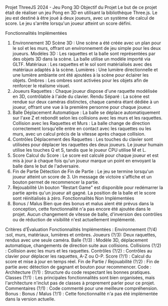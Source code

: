 Projet ThreeJS 2024 - Jeu Pong 3D
Objectif du Projet
Le but de ce projet était de réaliser un jeu Pong en 3D en utilisant la bibliothèque Three.js. Le jeu est destiné à être joué à deux joueurs, avec un système de calcul de score. Le jeu s'arrête lorsqu'un joueur atteint un score défini.

Fonctionnalités Implémentées
1. Environnement 3D
Scène 3D : Une scène a été créée avec un plan pour le sol et les murs, offrant un environnement de jeu simple pour les deux joueurs.
Modèles 3D : Les raquettes et la balle sont représentées par des objets 3D dans la scène. La balle utilise un modèle importé via GLTF.
Matériaux : Les raquettes et le sol sont matérialisés avec des matériaux adaptés à la scène.
Lumières : Une lumière directionnelle et une lumière ambiante ont été ajoutées à la scène pour éclairer les objets.
Ombres : Les ombres sont activées pour les objets afin de renforcer le réalisme visuel.
2. Joueurs
Raquettes : Chaque joueur dispose d'une raquette modélisée en 3D, contrôlable à l'aide du clavier.
Rendu Séparé : La scène est rendue sur deux caméras distinctes, chaque caméra étant dédiée à un joueur, offrant une vue à la première personne pour chaque joueur.
3. Balle
Déplacement Automatique : La balle se déplace automatiquement sur l'axe Z et rebondit selon les collisions avec les murs et les raquettes.
Collision avec les Raquettes et Murs : La balle change de direction correctement lorsqu'elle entre en contact avec les raquettes ou les murs, avec un calcul précis de la vitesse après chaque collision.
4. Contrôles
Déplacement des Raquettes : Les touches du clavier sont utilisées pour déplacer les raquettes des deux joueurs. Le joueur humain utilise les touches Q et S, tandis que le joueur CPU utilise M et L.
5. Score
Calcul du Score : Le score est calculé pour chaque joueur et est mis à jour à chaque fois qu'un joueur marque un point en envoyant la balle dans le but de l'adversaire.
6. Fin de Partie
Détection de Fin de Partie : Le jeu se termine lorsqu'un joueur atteint un score de 3. Un message de victoire s'affiche et un bouton permet de recommencer la partie.
7. Rejouabilité
Un bouton "Restart Game" est disponible pour redémarrer la partie après qu'un joueur ait gagné. La position de la balle et le score sont réinitialisés à zéro.
Fonctionnalités Non Implémentées
1. Bonus / Malus
Bien que des bonus et malus aient été prévus dans la conception, cette fonctionnalité n'a pas encore été ajoutée dans le projet. Aucun changement de vitesse de balle, d'inversion des contrôles ou de réduction de visibilité n'est actuellement implémenté.

Critères d’Évaluation
Fonctionnalités Implémentées :
Environnement (?/4) :sol, murs, matériaux, lumières et ombres.
Joueurs (?/3): Deux raquettes, rendus avec une seule caméra.
Balle (?/3) : Modèle 3D, déplacement automatique, changements de direction suite aux collisions.
Collisions (?/2) : Collision avec les murs et les raquettes.
Contrôles (?/2) : Contrôles au clavier pour déplacer les raquettes, A-Z ou O-P.
Score (?/1) : Calcul du score et mise à jour en temps réel.
Fin de Partie / Rejouabilité (?/2) : Fin de partie avec détection de gagnant et bouton pour recommencer.
Code :
Architecture (?/1) : Structure du code respectant les bonnes pratiques.
Classes (?/1) : Les principales fonctionnalités sont bien organisées, mais l'architecture n'inclut pas de classes à proprement parler pour ce projet.
Commentaires (?/1) : Code commenté pour une meilleure compréhension.
Bonus :
Bonus / Malus (?/1) : Cette fonctionnalité n'a pas été implémentée dans la version actuelle.